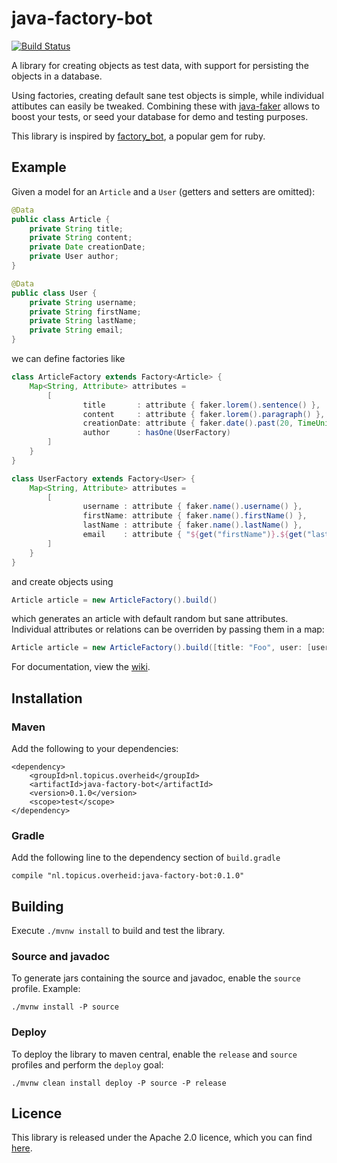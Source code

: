 # java-factory-bot

[![Build Status](https://travis-ci.org/topicusoverheid/java-factory-bot.svg?branch=master)](https://travis-ci.org/topicusoverheid/java-factory-bot)

A library for creating objects as test data, with support for persisting the objects in a database.

Using factories, creating default sane test objects is simple, while individual attibutes can easily be tweaked.
Combining these with [java-faker](https://github.com/DiUS/java-faker) allows to boost your tests, or seed your database
for demo and testing purposes.

This library is inspired by [factory_bot](https://github.com/thoughtbot/factory_bot), a popular gem for ruby.

## Example

Given a model for an `Article` and a `User` (getters and setters are omitted):

```java
@Data
public class Article {
    private String title;
    private String content;
    private Date creationDate;
    private User author;
}

@Data
public class User {
    private String username;
    private String firstName;
    private String lastName;
    private String email;
}
```

we can define factories like

```groovy
class ArticleFactory extends Factory<Article> {
    Map<String, Attribute> attributes =
        [
                title       : attribute { faker.lorem().sentence() },
                content     : attribute { faker.lorem().paragraph() },
                creationDate: attribute { faker.date().past(20, TimeUnit.DAYS) },
                author      : hasOne(UserFactory)
        ]
    }
}

class UserFactory extends Factory<User> {
    Map<String, Attribute> attributes =
        [
                username : attribute { faker.name().username() },
                firstName: attribute { faker.name().firstName() },
                lastName : attribute { faker.name().lastName() },
                email    : attribute { "${get("firstName")}.${get("lastName")}@example.com" }
        ]
    }
}
```

and create objects using

```java
Article article = new ArticleFactory().build()
```

which generates an article with default random but sane attributes. Individual attributes or relations can be overriden
by passing them in a map:

```groovy
Article article = new ArticleFactory().build([title: "Foo", user: [username: "johndoe"]])
```

For documentation, view the [wiki](https://github.com/topicusoverheid/java-factory-bot/wiki).

## Installation

### Maven

Add the following to your dependencies:

    <dependency>
        <groupId>nl.topicus.overheid</groupId>
        <artifactId>java-factory-bot</artifactId>
        <version>0.1.0</version>
        <scope>test</scope>
    </dependency>

### Gradle

Add the following line to the dependency section of `build.gradle`

    compile "nl.topicus.overheid:java-factory-bot:0.1.0"

## Building

Execute `./mvnw install` to build and test the library.

### Source and javadoc

To generate jars containing the source and javadoc, enable the `source` profile. Example:

    ./mvnw install -P source

### Deploy

To deploy the library to maven central, enable the `release` and `source` profiles and perform the `deploy` goal:

    ./mvnw clean install deploy -P source -P release

## Licence

This library is released under the Apache 2.0 licence, which you can find [here](LICENSE).